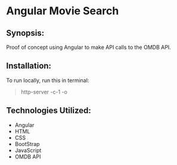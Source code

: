 # Angular Movie Search

## Synopsis:
Proof of concept using Angular to make API calls to the OMDB API.

## Installation:
To run locally, run this in terminal:
> http-server -c-1 -o

## Technologies Utilized:
- Angular
- HTML
- CSS
- BootStrap
- JavaScript
- OMDB API
